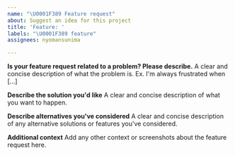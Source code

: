 ```yaml
---
name: "\U0001F389 Feature request"
about: Suggest an idea for this project
title: 'Feature: '
labels: "\U0001F389 feature"
assignees: nyomansunima

---
```


**Is your feature request related to a problem? Please describe.**
A clear and concise description of what the problem is. Ex. I'm always frustrated when [...]

**Describe the solution you'd like**
A clear and concise description of what you want to happen.

**Describe alternatives you've considered**
A clear and concise description of any alternative solutions or features you've considered.

**Additional context**
Add any other context or screenshots about the feature request here.

